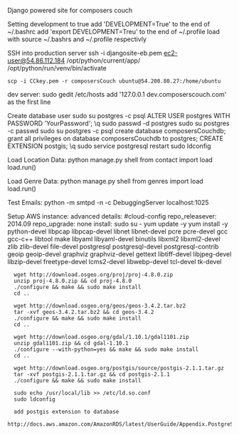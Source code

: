 Django powered site for composers couch


Setting development to true
    add 'DEVELOPMENT=True' to the end of ~/.bashrc
    add 'export DEVELOPMENT=Treu' to the end of ~/.profile
    load with source ~/.bashrs and ~/.profile respectivly

SSH into production server
    ssh -i djangosite-eb.pem ec2-user@54.86.112.184
    /opt/python/current/app/
    /opt/python/run/venv/bin/activate

    scp -i CCkey.pem -r composersCouch ubuntu@54.200.80.27:/home/ubuntu

dev server:
    sudo gedit /etc/hosts
    add '127.0.0.1        dev.composerscouch.com' as the first line

Create database user
    sudo su postgres -c psql
        ALTER USER postgres WITH PASSWORD 'YourPassword';
        \q
    sudo passwd -d postgres
    sudo su postgres -c passwd
    sudo su postgres -c psql
        create database composersCouchdb;
        grant all privileges on database composersCouchdb to postgres;
        CREATE EXTENSION postgis;
        \q
    sudo service postgresql restart
    sudo ldconfig

Load Location Data:
    python manage.py shell
        from contact import load
        load.run()

Load Genre Data:
    python manage.py shell
        from genres import load
        load.run()

Test Emails:
    python -m smtpd -n -c DebuggingServer localhost:1025

Setup AWS instance:
    advanced details:
      #cloud-config
      repo_releasever: 2014.09
      repo_upgrade: none
    install:
      sudo su -
      yum update -y
      yum install -y python-devel libpcap libpcap-devel libnet libnet-devel pcre pcre-devel gcc gcc-c++ libtool make libyaml libyaml-devel binutils libxml2 libxml2-devel zlib zlib-devel file-devel postgresql postgresql-devel postgresql-contrib geoip geoip-devel graphviz graphviz-devel gettext libtiff-devel libjpeg-devel libzip-devel freetype-devel lcms2-devel libwebp-devel tcl-devel tk-devel

      wget http://download.osgeo.org/proj/proj-4.8.0.zip
      unzip proj-4.8.0.zip && cd proj-4.8.0
      ./configure && make && sudo make install
      cd ..

      wget http://download.osgeo.org/geos/geos-3.4.2.tar.bz2
      tar -xvf geos-3.4.2.tar.bz2 && cd geos-3.4.2
      ./configure && make && sudo make install
      cd ..

      wget http://download.osgeo.org/gdal/1.10.1/gdal1101.zip
      unzip gdal1101.zip && cd gdal-1.10.1
      ./configure --with-python=yes && make && sudo make install
      cd ..

      wget http://download.osgeo.org/postgis/source/postgis-2.1.1.tar.gz
      tar -xvf postgis-2.1.1.tar.gz && cd postgis-2.1.1
      ./configure && make && sudo make install

      sudo echo /usr/local/lib >> /etc/ld.so.conf
      sudo ldconfig

      add postgis extension to database
      http://docs.aws.amazon.com/AmazonRDS/latest/UserGuide/Appendix.PostgreSQL.CommonDBATasks.html#Appendix.PostgreSQL.CommonDBATasks.PostGIS
